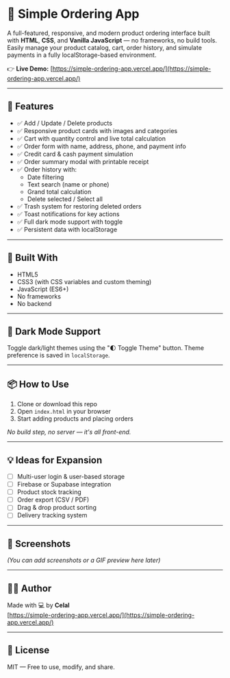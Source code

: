 # 🛒 Simple Ordering App

A full-featured, responsive, and modern product ordering interface built with **HTML**, **CSS**, and **Vanilla JavaScript** — no frameworks, no build tools.  
Easily manage your product catalog, cart, order history, and simulate payments in a fully localStorage-based environment.

👉 **Live Demo:** [https://simple-ordering-app.vercel.app/](https://simple-ordering-app.vercel.app/)

---

## 🚀 Features

- ✅ Add / Update / Delete products
- ✅ Responsive product cards with images and categories
- ✅ Cart with quantity control and live total calculation
- ✅ Order form with name, address, phone, and payment info
- ✅ Credit card & cash payment simulation
- ✅ Order summary modal with printable receipt
- ✅ Order history with:
  - Date filtering
  - Text search (name or phone)
  - Grand total calculation
  - Delete selected / Select all
- ✅ Trash system for restoring deleted orders
- ✅ Toast notifications for key actions
- ✅ Full dark mode support with toggle
- ✅ Persistent data with localStorage

---

## 🧱 Built With

- HTML5
- CSS3 (with CSS variables and custom theming)
- JavaScript (ES6+)
- No frameworks
- No backend

---

## 🌙 Dark Mode Support

Toggle dark/light themes using the "🌓 Toggle Theme" button. Theme preference is saved in `localStorage`.

---

## 📦 How to Use

1. Clone or download this repo
2. Open `index.html` in your browser
3. Start adding products and placing orders

_No build step, no server — it's all front-end._

---

## 💡 Ideas for Expansion

- [ ] Multi-user login & user-based storage
- [ ] Firebase or Supabase integration
- [ ] Product stock tracking
- [ ] Order export (CSV / PDF)
- [ ] Drag & drop product sorting
- [ ] Delivery tracking system

---

## 📸 Screenshots

_(You can add screenshots or a GIF preview here later)_

---

## 🧑‍💻 Author

Made with 💻 by **Celal**  
[https://simple-ordering-app.vercel.app/](https://simple-ordering-app.vercel.app/)

---

## 📄 License

MIT — Free to use, modify, and share.
